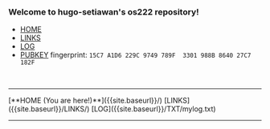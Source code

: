 ---
---
### Welcome to hugo-setiawan's os222 repository!

- [HOME]({{site.baseurl}})
- [LINKS]({{site.baseurl}}/LINKS/)
- [LOG]({{site.baseurl}}/TXT/mylog.txt)
- [PUBKEY]({{site.baseurl}}/TXT/mypubkey.txt) fingerprint: ```15C7 A1D6 229C 9749 789F  3301 988B 8640 27C7 182F```

<br>
<hr>
[**HOME (You are here!)**]({{site.baseurl}}/) [LINKS]({{site.baseurl}}/LINKS/) [LOG]({{site.baseurl}}/TXT/mylog.txt)
<br>
<hr>

